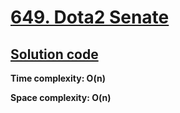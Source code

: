 # [649. Dota2 Senate](https://leetcode.com/problems/dota2-senate/)

## [Solution code](https://github.com/alexengrig/leetcode/blob/main/src/main/java/dev/alexengrig/leetcode/_649_dota2_senate/Solution.java)

**Time complexity: O(n)**

**Space complexity: O(n)**
